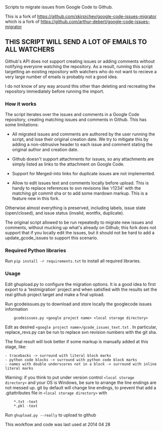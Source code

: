 Scripts to migrate issues from Google Code to Github.

This is a fork of https://github.com/skirpichev/google-code-issues-migrator
which is a fork of https://github.com/arthur-debert/google-code-issues-migrator

## THIS SCRIPT WILL SEND A LOT OF EMAILS TO ALL WATCHERS

Github's API does not support creating issues or adding comments without
notifying everyone watching the repository. As a result, running this script
targetting an existing repository with watchers who do not want to recieve a
very large number of emails is probably not a good idea.

I do not know of any way around this other than deleting and recreating the
repository immediately before running the import.

### How it works ###

The script iterates over the issues and comments in a Google Code repository,
creating matching issues and comments in Github. This has some limitations:

 - All migrated issues and comments are authored by the user running the
   script, and lose their original creation date. We try to mitigate this by
   adding a non-obtrusive header to each issue and comment stating the original
   author and creation date.

 - Github doesn't support attachments for issues, so any attachments are simply
   listed as links to the attachment on Google Code.

 - Support for Merged-into links for duplicate issues are not implemented.
 
 - Allow to edit issues text and comments locally before upload.
   This is handy to replace references to svn revisions like 'r1234' with the
   matching git commit sha or to add some mardown markup.
   This is a feature new in this fork.

Otherwise almost everything is preserved, including labels, issue state
(open/closed), and issue status (invalid, wontfix, duplicate).

The original script allowed to be run repeatedly to migrate new issues and comments,
without mucking up what's already on Github; this fork does not support that if
you locally edit the issues, but it should not be hard to add a update_gcode_issues
to support this scenario.

### Required Python libraries ###

Run `pip install -r requirements.txt` to install all required libraries.

### Usage ###

Edit ghupload.py to configure the migration options.
It is a good idea to first export to a 'testmigration' project and when
satisfied with the results set the real github project target and make
a final upload.

Run gcodeissues.py to download and store locally  the googlecode issues information
```
	gcodeissues.py <google project name> <local storage directory>
```

Edit as desired `<google project name>/gcode_issues_text.txt` .
In particular, replace_revs.py can be run to replace svn revision numbers with the git sha.

The final result will look better if some markup is manually added at this stage, like:

	- tracebacks -> surround with literal block marks
	- python code blocks -> surround with python code block marks
	- names with double underscores not in a block -> surround with inline literal marks

Warning: if you think to put under version control `<local storage directory>` and your OS
is Windows, be sure to arrange the line endings are not messed up.
git by default will change line endings, to prevent that add a
.gitattributes file in `<local storage directory>` with
```
    *.txt -text
    *.pkl -text
```

Run `ghupload.py --really` to upload to github

This workflow and code was last used at 2014 04 28
